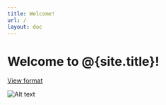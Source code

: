 ```yaml
---
title: Welcome!
url: /
layout: doc
---
```


# Welcome to @{site.title}!

[View format](/docs/format)

![Alt text](/img/gangnamtocat.png)
